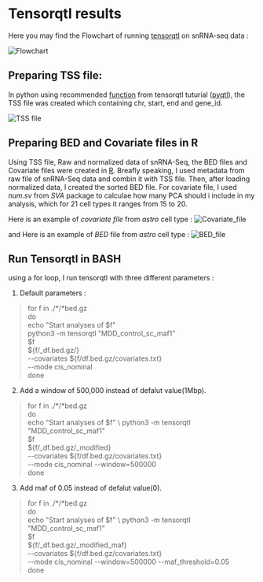 # Tensorqtl results
Here you may find the Flowchart of running [tensorqtl](https://github.com/broadinstitute/tensorqtl/tree/master) on snRNA-seq data :

![Flowchart](https://github.com/karbalaei/tensorqtl/blob/main/Graph/Flowchart.jpg)


## Preparing TSS file:

In python using recommended [function](https://github.com/karbalaei/tensorqtl/blob/main/Codes/gtf_tss_code.py) from tensorqtl tuturial ([pyqtl](https://github.com/broadinstitute/pyqtl)), the TSS file was created which containing chr, start, end and gene_id. 

![TSS file](https://github.com/karbalaei/tensorqtl/blob/main/Graph/TSS_file.jpg)

## Preparing BED and Covariate files in R

Using TSS file, Raw and normalized data of snRNA-Seq, the BED files and Covariate files were created in [R](https://github.com/karbalaei/tensorqtl/blob/main/Codes/tensorqtl_preparing_files.R). Breafly speaking, I used metadata from raw file of snRNA-Seq data and combin it with TSS file. Then, after loading normalized data, I created the sorted BED file. For covariate file, I used *num.sv* from *SVA* package to calculae how many PCA should i include in my  analysis, which for 21 cell types it ranges from 15 to 20.  

Here is an example of *covariate file* from *astro* cell type : 
![Covariate_file](https://github.com/karbalaei/tensorqtl/blob/main/Graph/Covariate_file.jpg)

and Here is an example of *BED* file from *astro* cell type : 
![BED_file](https://github.com/karbalaei/tensorqtl/blob/main/Graph/BED_file.jpg)

## Run Tensorqtl in BASH

using a for loop, I run tensorqtl with three different parameters :

1. Default parameters :

> 	for f in ./*/*bed.gz \
		do \
		echo "Start analyses of $f" \
		python3 -m tensorqtl "MDD_control_sc_maf1" \
		$f \
		${f/_df.bed.gz/} \
		--covariates ${f/df.bed.gz/covariates.txt} \
		--mode cis_nominal \
	done

2. Add a window of 500,000 instead of  defalut value(1Mbp).

> for f in ./*/*bed.gz\
	do \
	echo "Start analyses of $f" \ 
	python3 -m tensorqtl "MDD_control_sc_maf1" \
	$f \
	${f/_df.bed.gz/_modified} \
    --covariates ${f/df.bed.gz/covariates.txt} \
    --mode cis_nominal --window=500000 \
	done 

3. Add maf of 0.05 instead of  defalut value(0).

> for f in ./*/*bed.gz\
	do \
	echo "Start analyses of $f" \ 
	python3 -m tensorqtl "MDD_control_sc_maf1" \
	$f \
	${f/_df.bed.gz/_modified_maf} \
    --covariates ${f/df.bed.gz/covariates.txt} \
    --mode cis_nominal --window=500000 --maf_threshold=0.05 \
	done 